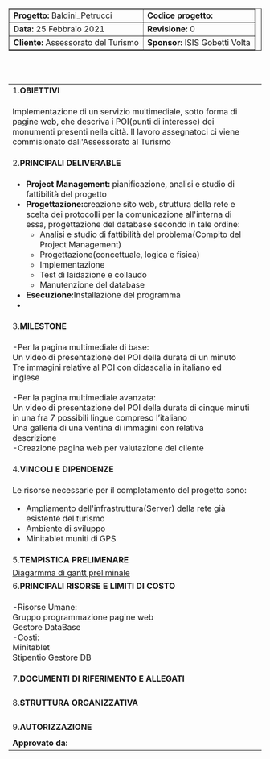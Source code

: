 <!DOCTYPE html>
<html>
    <head>
        <link href="https://cdn.jsdelivr.net/npm/bootstrap@5.0.0-beta2/dist/css/bootstrap.min.css" rel="stylesheet" integrity="sha384-BmbxuPwQa2lc/FVzBcNJ7UAyJxM6wuqIj61tLrc4wSX0szH/Ev+nYRRuWlolflfl" crossorigin="anonymous">
    </head>
    <body>
        <form>
            <table border='1' align="center">
                <tr><td><b>Progetto:</b> Baldini_Petrucci</td> <td><b>Codice progetto:</b></td></tr>
                <tr><td><b>Data:</b> 25 Febbraio 2021</td> <td><b>Revisione:</b> 0</td></tr>
                <tr><td><b>Cliente:</b> Assessorato del Turismo</td> <td><b>Sponsor:</b> ISIS Gobetti Volta</td></tr>
            </table>
        </form>
    <br>
    <br>
        <form>
            <table class="table table-striped">
                    <tr><td>1.<b>OBIETTIVI</b></td></tr>
                    <tr><td>
                        <p>Implementazione di un servizio multimediale, sotto forma di pagine web, che descriva i POI(punti di interesse) dei monumenti presenti nella città. Il lavoro assegnatoci ci viene commisionato dall'Assessorato al Turismo</p>
                    </td></tr>
                    <tr><td>2.<b>PRINCIPALI DELIVERABLE</b></td></tr>
                    <tr><td>
                        <ul>
                            <li><b>Project Management:</b> pianificazione, analisi e studio di fattibilità del progetto</li>
                            <li><b>Progettazione:</b>creazione sito web, struttura della rete e scelta dei protocolli per la comunicazione all'interna di essa, 
                                progettazione del database secondo in tale ordine:
                                <ul>
                                    <li>Analisi e studio di fattibilità del problema(Compito del Project Management)</li>
                                    <li>Progettazione(concettuale, logica e fisica)</li>
                                    <li>Implementazione</li>
                                    <li>Test di laidazione e collaudo</li>
                                    <li>Manutenzione del database</li>
                                </ul>
                            </li>
                            <li><b>Esecuzione:</b>Installazione del programma</li>
                            <li><b></b></li>
                        </ul>
                    </td></tr>
                    <tr><td>3.<b>MILESTONE</b></td></tr>
                    <tr><td>
                        <p> 
                            -Per la pagina multimediale di base:<br>
                            Un video di presentazione del POI della durata di un minuto<br>
                            Tre immagini relative al POI con didascalia in italiano ed inglese<br><br>
                            -Per la pagina multimediale avanzata:<br>
                            Un video di presentazione del POI della durata di cinque minuti in una fra 7 possibili lingue compreso l’italiano<br>
                            Una galleria di una ventina di immagini con relativa descrizione<br>
                            -Creazione pagina web per valutazione del cliente
                        </p>
                    </td></tr>
                    <tr><td>4.<b>VINCOLI E DIPENDENZE</b></td></tr>
                    <tr><td>
                        <p>Le risorse necessarie per il completamento del progetto sono:</p>
                        <ul>
                            <li>Ampliamento dell'infrastruttura(Server) della rete già esistente del turismo</li>
                            <li>Ambiente di sviluppo</li>
                            <li>Minitablet muniti di GPS</li>
                        </ul>
                    </td></tr>
                    <tr><td>5.<b>TEMPISTICA PRELIMENARE</b></td></tr>
                    <tr><td>
                        <a href=''>Diagarmma di gantt preliminale</a>
                    </td></tr>
                    <tr><td>6.<b>PRINCIPALI RISORSE E LIMITI DI COSTO</b></td></tr>
                    <tr><td>
                        <p> 
                            -Risorse Umane:<br>
                                Gruppo programmazione pagine web<br>
                                Gestore DataBase<br>
                            -Costi:<br>
                               Minitablet<br>
                               Stipentio Gestore DB<br>
                        </p>
                    </td></tr>
                    <tr><td>7.<b>DOCUMENTI DI RIFERIMENTO E ALLEGATI</b></td></tr>
                    <tr><td>
                        <p> </p>
                    </td></tr>
                    <tr><td>8.<b>STRUTTURA ORGANIZZATIVA</b></td></tr>
                    <tr><td>
                        <p> </p>
                    </td></tr>
                    <tr><td>9.<b>AUTORIZZAZIONE</b></td></tr>
                    <tr><td>
                            <tr><td><b>Approvato da:</b></td> <td></td></tr>
                    </td></tr>
            </table>
        </form>
    </body>
</html>
